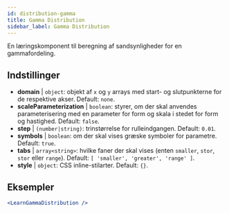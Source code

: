 ```yaml
---
id: distribution-gamma
title: Gamma Distribution
sidebar_label: Gamma Distribution
---
```


En læringskomponent til beregning af sandsynligheder for en gammafordeling.

## Indstillinger

* __domain__ | `object`: objekt af `x` og `y` arrays med start- og slutpunkterne for de respektive akser. Default: `none`.
* __scaleParameterization__ | `boolean`: styrer, om der skal anvendes parameterisering med en parameter for form og skala i stedet for form og hastighed. Default: `false`.
* __step__ | `(number|string)`: trinstørrelse for rulleindgangen. Default: `0.01`.
* __symbols__ | `boolean`: om der skal vises græske symboler for parametre. Default: `true`.
* __tabs__ | `array<string>`: hvilke faner der skal vises (enten `smaller`, `stor`, `stor` eller `range`). Default: `[
  'smaller',
  'greater',
  'range'
]`.
* __style__ | `object`: CSS inline-stilarter. Default: `{}`.


## Eksempler

```jsx live
<LearnGammaDistribution />
```

